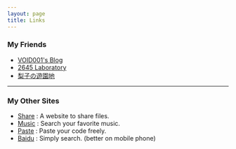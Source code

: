 ```yaml
---
layout: page
title: Links
---
```


### My Friends
* [VOID001's Blog](https://void-shana.moe)  
* [2645 Laboratory](https://blog.cool2645.com)  
* [梨子の遊園地](https://rikako.moe)

<hr/>

### My Other Sites
* [Share](http://share.whoisnian.com) : A website to share files.
* [Music](http://music.whoisnian.com) : Search your favorite music.
* [Paste](http://paste.whoisnian.com) : Paste your code freely.
* [Baidu](http://baidu.whoisnian.com) : Simply search. (better on mobile phone)
